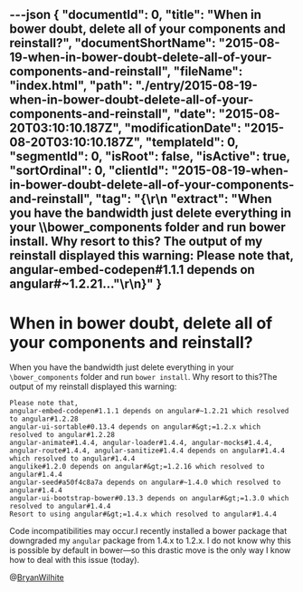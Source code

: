 ---json
{
  "documentId": 0,
  "title": "When in bower doubt, delete all of your components and reinstall?",
  "documentShortName": "2015-08-19-when-in-bower-doubt-delete-all-of-your-components-and-reinstall",
  "fileName": "index.html",
  "path": "./entry/2015-08-19-when-in-bower-doubt-delete-all-of-your-components-and-reinstall",
  "date": "2015-08-20T03:10:10.187Z",
  "modificationDate": "2015-08-20T03:10:10.187Z",
  "templateId": 0,
  "segmentId": 0,
  "isRoot": false,
  "isActive": true,
  "sortOrdinal": 0,
  "clientId": "2015-08-19-when-in-bower-doubt-delete-all-of-your-components-and-reinstall",
  "tag": "{\r\n  \"extract\": \"When you have the bandwidth just delete everything in your \\\\bower_components folder and run bower install. Why resort to this? The output of my reinstall displayed this warning: Please note that,     angular-embed-codepen#1.1.1 depends on angular#~1.2.21...\"\r\n}"
}
---

# When in bower doubt, delete all of your components and reinstall?

When you have the bandwidth just delete everything in your `\bower_components` folder and run `bower install`. Why resort to this?The output of my reinstall displayed this warning:

```console
Please note that,
angular-embed-codepen#1.1.1 depends on angular#~1.2.21 which resolved to angular#1.2.28
angular-ui-sortable#0.13.4 depends on angular#&gt;=1.2.x which resolved to angular#1.2.28
angular-animate#1.4.4, angular-loader#1.4.4, angular-mocks#1.4.4, angular-route#1.4.4, angular-sanitize#1.4.4 depends on angular#1.4.4 which resolved to angular#1.4.4
angulike#1.2.0 depends on angular#&gt;=1.2.16 which resolved to angular#1.4.4
angular-seed#a50f4c8a7a depends on angular#~1.4.0 which resolved to angular#1.4.4
angular-ui-bootstrap-bower#0.13.3 depends on angular#&gt;=1.3.0 which resolved to angular#1.4.4
Resort to using angular#&gt;=1.4.x which resolved to angular#1.4.4
```

Code incompatibilities may occur.I recently installed a bower package that downgraded my `angular` package from 1.4.x to 1.2.x. I do not know why this is possible by default in bower—so this drastic move is the only way I know how to deal with this issue (today).

@[BryanWilhite](https://twitter.com/BryanWilhite)
